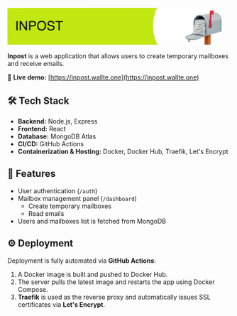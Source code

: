 ![Inpost Logo](./assets/readme_banner.webp)

**Inpost** is a web application that allows users to create temporary mailboxes and receive emails.

🔗 **Live demo:** [https://inpost.wallte.one](https://inpost.wallte.one)  

## 🛠️ Tech Stack

- **Backend:** Node.js, Express  
- **Frontend:** React
- **Database:** MongoDB Atlas  
- **CI/CD:** GitHub Actions  
- **Containerization & Hosting:** Docker, Docker Hub, Traefik, Let's Encrypt  



## 🚀 Features

- User authentication (`/auth`)
- Mailbox management panel (`/dashboard`)
  - Create temporary mailboxes
  - Read emails
- Users and mailboxes list is fetched from MongoDB 

  

## ⚙️ Deployment

Deployment is fully automated via **GitHub Actions**:

1. A Docker image is built and pushed to Docker Hub.
2. The server pulls the latest image and restarts the app using Docker Compose.
3. **Traefik** is used as the reverse proxy and automatically issues SSL certificates via **Let's Encrypt**.
